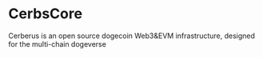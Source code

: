 # CerbsCore

Cerberus is an open source dogecoin Web3&EVM infrastructure, designed for the multi-chain dogeverse
